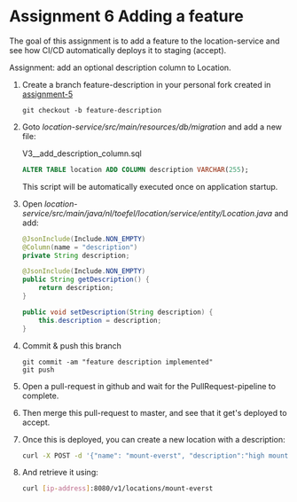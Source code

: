 # Assignment 6 Adding a feature

The goal of this assignment is to add a feature to the location-service and see
how CI/CD automatically deploys it to staging (accept).

Assignment: add an optional description column to Location.

 1. Create a branch feature-description in your personal fork created in [assignment-5](assignment-5-create-a-pipeline.md)
 
        git checkout -b feature-description
 
 1. Goto *location-service/src/main/resources/db/migration* and add a new file:
 
    V3__add_description_column.sql
    ```sql
    ALTER TABLE location ADD COLUMN description VARCHAR(255);
    ```
    
    This script will be automatically executed once on application startup.  
    
 2. Open *location-service/src/main/java/nl/toefel/location/service/entity/Location.java*
    and add:
    ```java
    @JsonInclude(Include.NON_EMPTY)
    @Column(name = "description")
    private String description;

    @JsonInclude(Include.NON_EMPTY)
    public String getDescription() {
        return description;
    }

    public void setDescription(String description) {
        this.description = description;
    }
    ```
 3. Commit & push this branch
 
        git commit -am "feature description implemented"
        git push
 
 4. Open a pull-request in github and wait for the PullRequest-pipeline to complete.
 5. Then merge this pull-request to master, and see that it get's deployed to accept. 
 5. Once this is deployed, you can create a new location with a description:
 
     ```bash
     curl -X POST -d '{"name": "mount-everst", "description":"high mountain", "lat": 51.953326, "lon": 4.5586302}' -H 'Content-Type: application/json' [ip-address]:8080/v1/locations
     ```

 5. And retrieve it using:
  
     ```bash
     curl [ip-address]:8080/v1/locations/mount-everst
     ```
